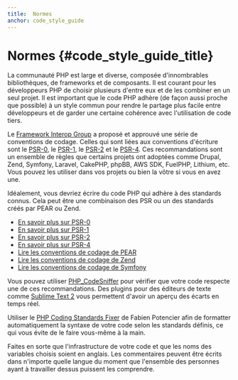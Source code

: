 ```yaml
---
title:  Normes
anchor: code_style_guide
---
```


# Normes  {#code_style_guide_title}

La communauté PHP est large et diverse, composée d'innombrables bibliothèques, de frameworks et de composants. Il est
courant pour les développeurs PHP de choisir plusieurs d'entre eux et de les combiner en un seul projet. Il est important
que le code PHP adhère (de façon aussi proche que possible) à un style commun pour rendre le partage plus facile
entre développeurs et de garder une certaine cohérence avec l'utilisation de code tiers.

Le [Framework Interop Group][fig] a proposé et approuvé une série de conventions de codage. Celles qui sont liées aux
conventions d'écriture sont le [PSR-0][psr0], le [PSR-1][psr1], le [PSR-2][psr2] et le [PSR-4][psr4]. Ces recommandations sont
un ensemble de règles que certains projets ont adoptées comme Drupal, Zend, Symfony, Laravel, CakePHP, phpBB, AWS SDK,
FuelPHP, Lithium, etc. Vous pouvez les utiliser dans vos projets ou bien la vôtre si vous en avez une.

Idéalement, vous devriez écrire du code PHP qui adhère à des standards connus. Cela peut être une combinaison des PSR ou
un des standards créés par PEAR ou Zend.

* [En savoir plus sur PSR-0][psr0]
* [En savoir plus sur PSR-1][psr1]
* [En savoir plus sur PSR-2][psr2]
* [En savoir plus sur PSR-4][psr4]
* [Lire les conventions de codage de PEAR][pear-cs]
* [Lire les conventions de codage de Zend][zend-cs]
* [Lire les conventions de codage de Symfony][symfony-cs]

Vous pouvez utiliser [PHP_CodeSniffer][phpcs] pour vérifier que votre code respecte une de ces recommandations. Des
plugins pour des éditeurs de texte comme [Sublime Text 2][st-cs] vous permettent d'avoir un aperçu des écarts en temps réel.

Utiliser le [PHP Coding Standards Fixer][phpcsfixer] de Fabien Potencier afin de formatter automatiquement la syntaxe de
votre code selon les standards définis, ce qui vous évite de le faire vous-même à la main.

Faites en sorte que l'infrastructure de votre code et que les noms des variables choisis soient en anglais. Les
commentaires peuvent être écrits dans n'importe quelle langue du moment que l'ensemble des personnes ayant à travailler
dessus puissent les comprendre.

[fig]: http://www.php-fig.org/
[psr0]: https://github.com/php-fig/fig-standards/blob/master/accepted/PSR-0.md
[psr1]: https://github.com/php-fig/fig-standards/blob/master/accepted/PSR-1-basic-coding-standard.md
[psr2]: https://github.com/php-fig/fig-standards/blob/master/accepted/PSR-2-coding-style-guide.md
[psr4]: https://github.com/php-fig/fig-standards/blob/master/accepted/PSR-4-autoloader.md
[pear-cs]: http://pear.php.net/manual/en/standards.php
[zend-cs]: http://framework.zend.com/wiki/display/ZFDEV2/Coding+Standards
[symfony-cs]: http://symfony.com/doc/current/contributing/code/standards.html
[phpcs]: http://pear.php.net/package/PHP_CodeSniffer/
[st-cs]: https://github.com/benmatselby/sublime-phpcs
[phpcsfixer]: http://cs.sensiolabs.org/
